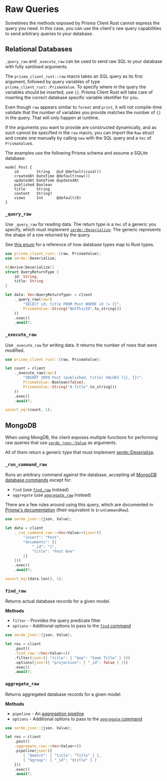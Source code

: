 # Raw Queries

Sometimes the methods exposed by Prisma Client Rust cannot express the query you need. In this case, you can use the client's raw query capabilities to send arbitrary queries to your database.

## Relational Databases

`_query_raw` and `_execute_raw` can be used to send raw SQL to your database with fully sanitised arguments.

The `prisma_client_rust::raw` macro takes an SQL query as its first argument, followed by query variables of type `prisma_client_rust::PrismaValue`.
To specify where in the query the variables should be inserted, use `{}`.
Prisma Client Rust will take care of inserting the correct database specific variable identifier for you.

Even though `raw` appears similar to `format` and `print`, it will not compile-time validate that the number of variables you provide matches the number of `{}` in the query. That will only happen at runtime.

If the arguments you want to provide are constructed dynamically, and as such cannot be specified in the `raw` macro, you can import the `Raw` struct and create one manually by calling `new` with the SQL query and a `Vec` of `PrismaValue`s.

The examples use the following Prisma schema and assume a SQLite database:

```prisma
model Post {
    id        String   @id @default(cuid())
    createdAt DateTime @default(now())
    updatedAt DateTime @updatedAt
    published Boolean
    title     String
    content   String?
    views     Int      @default(0)
}
```

### `_query_raw`

Use `_query_raw` for reading data.
The return type is a `Vec` of a generic you specify, which must implement
[`serde::Deserialize`](https://docs.rs/serde/latest/serde/trait.Deserialize.html).
The generic represents the shape of a row returned by the query.

See <a href="https://github.com/Brendonovich/prisma-client-rust/blob/0.6.3/src/raw.rs#L119-L139" target="_blank">this enum</a> for a reference of how database types map to Rust types.

```rust
use prisma_client_rust::{raw, PrismaValue};
use serde::Deserialize;

#[derive(Deserialize)]
struct QueryReturnType {
    id: String,
    title: String
}

let data: Vec<QueryReturnType> = client
    ._query_raw(raw!(
        "SELECT id, title FROM Post WHERE id != {}",
        PrismaValue::String("NotThisID".to_string())
    ))
    .exec()
    .await?;
```

### `_execute_raw`

Use `_execute_raw` for writing data. It returns the number of rows that were modified.

```rust
use prisma_client_rust::{raw, PrismaValue};

let count = client
    ._execute_raw(raw!(
        "INSERT INTO Post (published, title) VALUES ({}, {})",
        PrismaValue::Boolean(false),
        PrismaValue::String("A Title".to_string())
    ))
    .exec()
    .await?;

assert_eq!(count, 1);
```

## MongoDB

When using MongDB,
the client exposes multiple functions for performing raw queries that use [`serde_json::Value`](https://docs.rs/serde_json/latest/serde_json/value/enum.Value.html)
as arguments.

All of them return a generic type that must implement
[serde::Deserialize](https://docs.rs/serde/latest/serde/trait.Deserialize.html). 

### `_run_command_raw`

Runs an arbitrary command against the database,
accepting all
[MongoDB database commands](https://www.mongodb.com/docs/manual/reference/command/)
except for:

- `find` (use [`find_raw`](#find_raw) instead)
- `aggregate` (use [`aggregate_raw`](#aggregate_raw) instead)

There are a few rules around using this query,
which are documented in [Prisma's documentation](https://www.prisma.io/docs/concepts/components/prisma-client/raw-database-access#runcommandraw)
(their equivalent is `$runCommandRaw`).

```rust
use serde_json::{json, Value};

let data = client
	._run_command_raw::<Vec<Value>>(json!({
        "insert": "Post",
        "documents": [{
            "_id": "1",
            "title": "Post One"
        }]
    }))
	.exec()
	.await?;

assert_eq!(data.len(), 1);
```

### `find_raw`

Returns actual database records for a given model.

**Methods**

- `filter` - Provides the query predicate filter
- `options` - Additional options to pass to the 
[`find` command](https://www.mongodb.com/docs/manual/reference/command/find/#command-fields)


```rust
use serde_json::{json, Value};

let res = client
	.post()
	.find_raw::<Vec<Value>>()
	.filter(json!({ "title": { "$eq": "Some Title" } }))
	.options(json!({ "projection": { "_id": false } }))
	.exec()
	.await?;
```

### `aggregate_raw`

Returns aggregated database records for a given model.

**Methods**

- `pipeline` - An [aggregation pipeline](https://www.mongodb.com/docs/manual/reference/operator/aggregation-pipeline/)
- `options` - Additional options to pass to the 
[`aggregate` command](https://www.mongodb.com/docs/manual/reference/command/aggregate/#command-fields)

```rust
use serde_json::{json, Value};

let res = client
	.post()
	.aggregate_raw::<Vec<Value>>()
	.pipeline(json!([
		{ "$match": { "title": "Title" } },
		{ "$group": { "_id": "$title" } }
	]))
	.exec()
	.await?;
```
